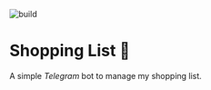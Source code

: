![build](https://github.com/apinter/shopping_py/actions/workflows/build.yml/badge.svg)

# Shopping List 🛒

A simple _Telegram_ bot to manage my shopping list.
